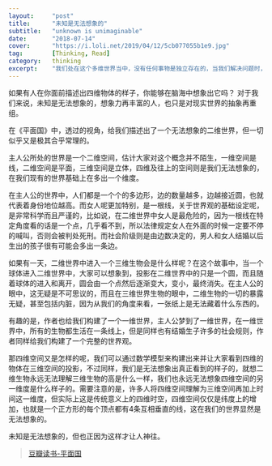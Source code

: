 ```yaml
---
layout:     "post"
title:      "未知是无法想象的"
subtitle:   "unknown is unimaginable"
date:       "2018-07-14"
cover:      "https://i.loli.net/2019/04/12/5cb077055b1e9.jpg"
tag:        [Thinking, Read]
category:   thinking
excerpt:    "我们处在这个多维世界当中，没有任何事物是独立存在的，当我们解决问题时，如果我们能调用其所涉及到的各学科知识综合起来分析问题..."
---
```


如果有人在你面前描述出四维物体的样子，你能够在脑海中想象出它吗？
对于我们来说，未知是无法想象的，想象力再丰富的人，也只是对现实世界的抽象再重组。

在《平面国》中，透过的视角，给我们描述出了一个无法想象的二维世界，但一切似乎又是极其合乎常理的。

主人公所处的世界是一个二维空间，估计大家对这个概念并不陌生，一维空间是线，二维空间是平面，三维空间是立体，四维及往上的空间则是我们无法想象的，在我们现有的世界基础上在多出一个维度。

在主人公的世界中，人们都是一个个的多边形，边的数量越多，边越接近圆，也就代表着身份地位越高。而女人呢更加特别，是一根线，关于世界观的基础设定呢，是非常科学而且严谨的，比如说，在二维世界中女人是最危险的，因为一根线在特定角度看的话是一个点，几乎看不到，所以法律规定女人在外面的时候一定要不停的喊叫，否则会被判处死刑。而社会阶级则是由边数决定的，男人和女人结婚以后生出的孩子很有可能会多出一条边。

如果有一天，二维世界中进入一个三维生物会是什么样呢？在这个故事中，当一个球体进入二维世界中，大家可以想象到，投影在二维世界中的只是一个圆，而且随着球体的进入和离开，圆会由一个点然后逐渐变大，变小，最终消失。在主人公的眼中，这无疑是不可思议的，而且在三维世界生物的眼中，二维生物的一切的暴露无疑，甚至包括内脏，因为从我们的角度来看，一张纸上是无法藏着什么东西的。

有趣的是，作者也给我们构建了一个一维世界，主人公梦到了一维世界，在一维世界中，所有的生物都生活在一条线上，但是同样也有结婚生子许多的社会规则，作者同样给我们构建了一个完整的世界观。

那四维空间又是怎样的呢，我们可以通过数学模型来构建出来并让大家看到四维的物体在三维空间的投影，不过同样，我们是无法想象出真正看到的样子的，就想二维生物永远无法理解三维生物的高是什么一样，我们也永远无法想象四维空间的另一维度是什么样子的。需要注意的是，许多人将四维空间理解为三维空间再加上时间这一维度，但实际上这是传统意义上的四维时空，四维空间仅仅是纬度上的增加，也就是一个正方形的每个顶点都有4条互相垂直的线，这在我们的世界显然是无法想象的。

未知是无法想象的，但也正因为这样才让人神往。

> [豆瓣读书-平面国](https://book.douban.com/subject/3774646/)
